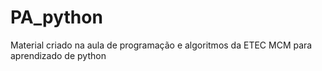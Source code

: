 # PA_python
Material criado na aula de programação e algoritmos da ETEC MCM para aprendizado de python
